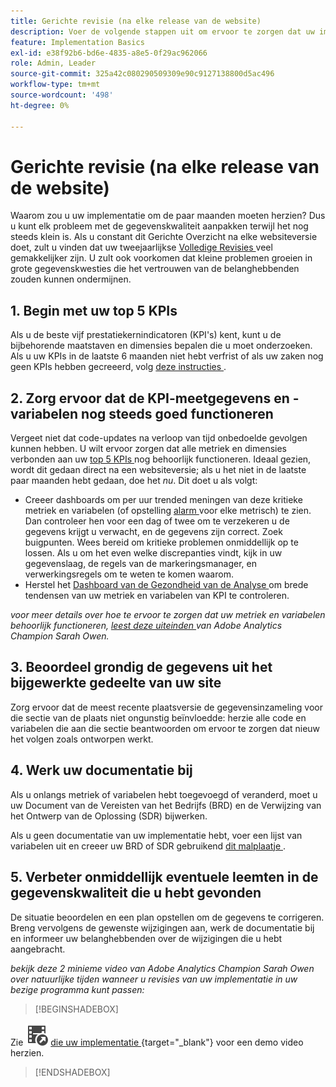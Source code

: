 ```yaml
---
title: Gerichte revisie (na elke release van de website)
description: Voer de volgende stappen uit om ervoor te zorgen dat uw implementatie foutloos en in overeenstemming met uw KPI's blijft.
feature: Implementation Basics
exl-id: e38f92b6-bd6e-4835-a8e5-0f29ac962066
role: Admin, Leader
source-git-commit: 325a42c080290509309e90c9127138800d5ac496
workflow-type: tm+mt
source-wordcount: '498'
ht-degree: 0%

---
```


# Gerichte revisie (na elke release van de website)

Waarom zou u uw implementatie om de paar maanden moeten herzien? Dus u kunt elk probleem met de gegevenskwaliteit aanpakken terwijl het nog steeds klein is. Als u constant dit Gerichte Overzicht na elke websiteversie doet, zult u vinden dat uw tweejaarlijkse [ Volledige Revisies ](/help/implement/review/full-review.md) veel gemakkelijker zijn. U zult ook voorkomen dat kleine problemen groeien in grote gegevenskwesties die het vertrouwen van de belanghebbenden zouden kunnen ondermijnen.

## &#x200B;1. Begin met uw top 5 KPIs

Als u de beste vijf prestatiekernindicatoren (KPI&#39;s) kent, kunt u de bijbehorende maatstaven en dimensies bepalen die u moet onderzoeken. Als u uw KPIs in de laatste 6 maanden niet hebt verfrist of als uw zaken nog geen KPIs hebben gecreeerd, volg [ deze instructies ](/help/implement/review/define-kpis.md).

## &#x200B;2. Zorg ervoor dat de KPI-meetgegevens en -variabelen nog steeds goed functioneren

Vergeet niet dat code-updates na verloop van tijd onbedoelde gevolgen kunnen hebben. U wilt ervoor zorgen dat alle metriek en dimensies verbonden aan uw [ top 5 KPIs ](/help/implement/review/define-kpis.md) nog behoorlijk functioneren. Ideaal gezien, wordt dit gedaan direct na een websiteversie; als u het niet in de laatste paar maanden hebt gedaan, doe het *nu*. Dit doet u als volgt:

* Creeer dashboards om per uur trended meningen van deze kritieke metriek en variabelen (of opstelling [ alarm ](/help/components/alerts/alerts-overview.md) voor elke metrisch) te zien. Dan controleer hen voor een dag of twee om te verzekeren u de gegevens krijgt u verwacht, en de gegevens zijn correct. Zoek buigpunten. Wees bereid om kritieke problemen onmiddellijk op te lossen. Als u om het even welke discrepanties vindt, kijk in uw gegevenslaag, de regels van de markeringsmanager, en verwerkingsregels om te weten te komen waarom.
* Herstel het [ Dashboard van de Gezondheid van de Analyse ](https://express.adobe.com/page/tnNQGNlfzta3b/) om brede tendensen van uw metriek en variabelen van KPI te controleren.

*voor meer details over hoe te ervoor te zorgen dat uw metriek en variabelen behoorlijk functioneren, [ leest deze uiteinden ](https://experienceleaguecommunities.adobe.com/t5/adobe-analytics-discussions/my-five-best-tips-for-keeping-adobe-analytics-humming/td-p/388608) van Adobe Analytics Champion Sarah Owen.*

## &#x200B;3. Beoordeel grondig de gegevens uit het bijgewerkte gedeelte van uw site

Zorg ervoor dat de meest recente plaatsversie de gegevensinzameling voor die sectie van de plaats niet ongunstig beïnvloedde: herzie alle code en variabelen die aan die sectie beantwoorden om ervoor te zorgen dat nieuw het volgen zoals ontworpen werkt.

## &#x200B;4. Werk uw documentatie bij

Als u onlangs metriek of variabelen hebt toegevoegd of veranderd, moet u uw Document van de Vereisten van het Bedrijfs (BRD) en de Verwijzing van het Ontwerp van de Oplossing (SDR) bijwerken.

Als u geen documentatie van uw implementatie hebt, voer een lijst van variabelen uit en creeer uw BRD of SDR gebruikend [ dit malplaatje ](https://experienceleague.adobe.com/docs/analytics-learn/tutorials/implementation/implementation-basics/creating-a-business-requirements-document.html#implementation).

## &#x200B;5. Verbeter onmiddellijk eventuele leemten in de gegevenskwaliteit die u hebt gevonden

De situatie beoordelen en een plan opstellen om de gegevens te corrigeren. Breng vervolgens de gewenste wijzigingen aan, werk de documentatie bij en informeer uw belanghebbenden over de wijzigingen die u hebt aangebracht.

*bekijk deze 2 minieme video van Adobe Analytics Champion Sarah Owen over natuurlijke tijden wanneer u revisies van uw implementatie in uw bezige programma kunt passen:*


>[!BEGINSHADEBOX]

Zie ![ VideoCheckedOut ](/help/assets/icons/VideoCheckedOut.svg) [ die uw implementatie ](https://video.tv.adobe.com/v/328340?quality=12&learn=on){target="_blank"} voor een demo video herzien.

>[!ENDSHADEBOX]


